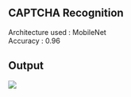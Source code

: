 ## CAPTCHA Recognition

Architecture used : MobileNet  
Accuracy : 0.96

## Output 
![](output.png)


